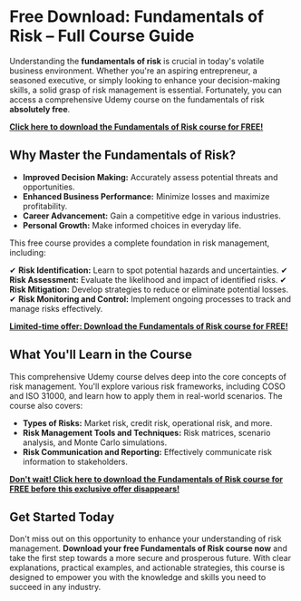# Free Download: Fundamentals of Risk – Full Course Guide

Understanding the **fundamentals of risk** is crucial in today's volatile business environment. Whether you're an aspiring entrepreneur, a seasoned executive, or simply looking to enhance your decision-making skills, a solid grasp of risk management is essential. Fortunately, you can access a comprehensive Udemy course on the fundamentals of risk **absolutely free**.

[**Click here to download the Fundamentals of Risk course for FREE!**](https://udemywork.com/fundamentals-of-risk)

## Why Master the Fundamentals of Risk?

*   **Improved Decision Making:** Accurately assess potential threats and opportunities.
*   **Enhanced Business Performance:** Minimize losses and maximize profitability.
*   **Career Advancement:** Gain a competitive edge in various industries.
*   **Personal Growth:** Make informed choices in everyday life.

This free course provides a complete foundation in risk management, including:

✔ **Risk Identification:** Learn to spot potential hazards and uncertainties.
✔ **Risk Assessment:** Evaluate the likelihood and impact of identified risks.
✔ **Risk Mitigation:** Develop strategies to reduce or eliminate potential losses.
✔ **Risk Monitoring and Control:** Implement ongoing processes to track and manage risks effectively.

[**Limited-time offer: Download the Fundamentals of Risk course for FREE!**](https://udemywork.com/fundamentals-of-risk)

## What You'll Learn in the Course

This comprehensive Udemy course delves deep into the core concepts of risk management. You'll explore various risk frameworks, including COSO and ISO 31000, and learn how to apply them in real-world scenarios. The course also covers:

*   **Types of Risks:** Market risk, credit risk, operational risk, and more.
*   **Risk Management Tools and Techniques:** Risk matrices, scenario analysis, and Monte Carlo simulations.
*   **Risk Communication and Reporting:** Effectively communicate risk information to stakeholders.

[**Don't wait! Click here to download the Fundamentals of Risk course for FREE before this exclusive offer disappears!**](https://udemywork.com/fundamentals-of-risk)

## Get Started Today

Don't miss out on this opportunity to enhance your understanding of risk management. **Download your free Fundamentals of Risk course now** and take the first step towards a more secure and prosperous future. With clear explanations, practical examples, and actionable strategies, this course is designed to empower you with the knowledge and skills you need to succeed in any industry.
